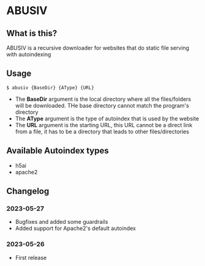 # ABUSIV

## What is this?

ABUSIV is a recursive downloader for websites that do static file serving with autoindexing

## Usage

```$ abusiv {BaseDir} {AType} {URL}```

- The **BaseDir** argument is the local directory where all the files/folders will be downloaded. THe base directory cannot match the program's directory
- The **AType** argument is the type of autoindex that is used by the website
- The **URL** argument is the starting URL, this URL cannot be a direct link from a file, it has to be a directory that leads to other files/directories

## Available Autoindex types

- h5ai
- apache2

## Changelog

### 2023-05-27

- Bugfixes and added some guardrails
- Added support for Apache2's default autoindex

### 2023-05-26

- First release
